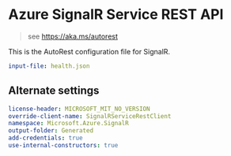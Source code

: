 # Azure SignalR Service REST API

> see https://aka.ms/autorest

This is the AutoRest configuration file for SignalR.

``` yaml
input-file: health.json
```

## Alternate settings

``` yaml $(csharp)
license-header: MICROSOFT_MIT_NO_VERSION
override-client-name: SignalRServiceRestClient
namespace: Microsoft.Azure.SignalR
output-folder: Generated
add-credentials: true
use-internal-constructors: true